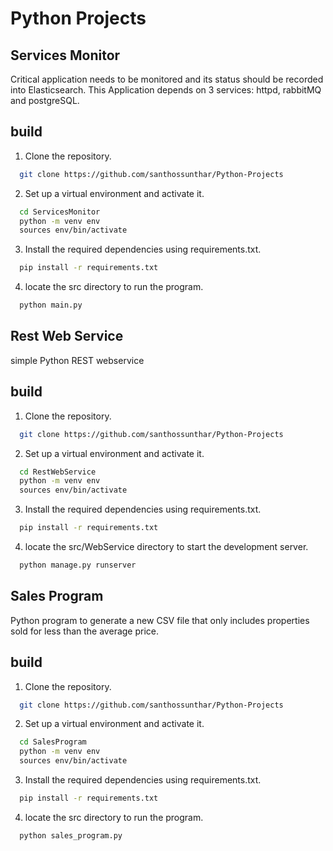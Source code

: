 # Python Projects</h1>

## Services Monitor 

Critical application needs to be monitored and its status should be recorded into Elasticsearch. This Application depends on 3 services: httpd, rabbitMQ and postgreSQL.

## build

1. Clone the repository.
```sh
  git clone https://github.com/santhossunthar/Python-Projects
 ```
2. Set up a virtual environment and activate it.
```sh
  cd ServicesMonitor
  python -m venv env
  sources env/bin/activate
 ```
3. Install the required dependencies using requirements.txt.
```sh
  pip install -r requirements.txt
 ```
4. locate the src directory to run the program.
```sh
  python main.py
 ```


## Rest Web Service

simple Python REST webservice

## build

1. Clone the repository.
```sh
  git clone https://github.com/santhossunthar/Python-Projects
 ```
2. Set up a virtual environment and activate it.
```sh
  cd RestWebService
  python -m venv env
  sources env/bin/activate
 ```
3. Install the required dependencies using requirements.txt.
```sh
  pip install -r requirements.txt
 ```
4. locate the src/WebService directory to start the development server.
```sh
  python manage.py runserver
 ```


## Sales Program

Python program to generate a new CSV file that only includes properties sold for less than the average price.

## build

1. Clone the repository.
```sh
  git clone https://github.com/santhossunthar/Python-Projects
 ```
2. Set up a virtual environment and activate it.
```sh
  cd SalesProgram
  python -m venv env
  sources env/bin/activate
 ```
3. Install the required dependencies using requirements.txt.
```sh
  pip install -r requirements.txt
 ```
4. locate the src directory to run the program.
```sh
  python sales_program.py
 ```
